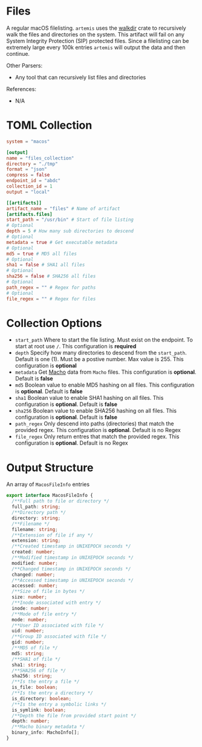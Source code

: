 # Files

A regular macOS filelisting. `artemis` uses the
[walkdir](https://crates.io/crates/walkdir) crate to recursively walk the files
and directories on the system. This artifact will fail on any System Integrity
Protection (SIP) protected files. Since a filelisting can be extremely large
every 100k entries `artemis` will output the data and then continue.

Other Parsers:

- Any tool that can recursively list files and directories

References:

- N/A

# TOML Collection

```toml
system = "macos"

[output]
name = "files_collection"
directory = "./tmp"
format = "json"
compress = false
endpoint_id = "abdc"
collection_id = 1
output = "local"

[[artifacts]]
artifact_name = "files" # Name of artifact
[artifacts.files]
start_path = "/usr/bin" # Start of file listing
# Optional
depth = 5 # How many sub directories to descend
# Optional
metadata = true # Get executable metadata
# Optional
md5 = true # MD5 all files
# Optional
sha1 = false # SHA1 all files
# Optional
sha256 = false # SHA256 all files
# Optional
path_regex = "" # Regex for paths
# Optional
file_regex = "" # Regex for files
```

# Collection Options

- `start_path` Where to start the file listing. Must exist on the endpoint. To
  start at root use `/`. This configuration is **required**
- `depth` Specify how many directories to descend from the `start_path`. Default
  is one (1). Must be a postive number. Max value is 255. This configuration is
  **optional**
- `metadata` Get [Macho](macho.md) data from `Macho` files. This configuration
  is **optional**. Default is **false**
- `md5` Boolean value to enable MD5 hashing on all files. This configuration is
  **optional**. Default is **false**
- `sha1` Boolean value to enable SHA1 hashing on all files. This configuration
  is **optional**. Default is **false**
- `sha256` Boolean value to enable SHA256 hashing on all files. This
  configuration is **optional**. Default is **false**
- `path_regex` Only descend into paths (directories) that match the provided
  regex. This configuration is **optional**. Default is no Regex
- `file_regex` Only return entres that match the provided regex. This
  configuration is **optional**. Default is no Regex

# Output Structure

An array of `MacosFileInfo` entries

```typescript
export interface MacosFileInfo {
  /**Full path to file or directory */
  full_path: string;
  /**Directory path */
  directory: string;
  /**Filename */
  filename: string;
  /**Extension of file if any */
  extension: string;
  /**Created timestamp in UNIXEPOCH seconds */
  created: number;
  /**Modified timestamp in UNIXEPOCH seconds */
  modified: number;
  /**Changed timestamp in UNIXEPOCH seconds */
  changed: number;
  /**Accessed timestamp in UNIXEPOCH seconds */
  accessed: number;
  /**Size of file in bytes */
  size: number;
  /**Inode associated with entry */
  inode: number;
  /**Mode of file entry */
  mode: number;
  /**User ID associated with file */
  uid: number;
  /**Group ID associated with file */
  gid: number;
  /**MD5 of file */
  md5: string;
  /**SHA1 of file */
  sha1: string;
  /**SHA256 of file */
  sha256: string;
  /**Is the entry a file */
  is_file: boolean;
  /**Is the entry a directory */
  is_directory: boolean;
  /**Is the entry a symbolic links */
  is_symlink: boolean;
  /**Depth the file from provided start point */
  depth: number;
  /**Macho binary metadata */
  binary_info: MachoInfo[];
}
```
